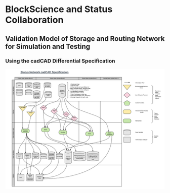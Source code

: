 # BlockScience and Status Collaboration
## Validation Model of Storage and Routing Network for Simulation and Testing
### Using the cadCAD Differential Specification
![Validation](/images/cadcad_ijkp.png)
